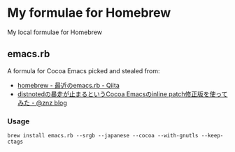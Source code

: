 My formulae for Homebrew
========================

My local formulae for Homebrew

## emacs.rb

A formula for Cocoa Emacs picked and stealed from:

- [homebrew - 最近のemacs.rb - Qiita](http://qiita.com/h12o@github/items/07f773909da5ebdb7b7c)
- [distnotedの暴走が止まるというCocoa Emacsのinline patch修正版を使ってみた - @znz blog](http://blog.n-z.jp/blog/2013-12-27-emacs-inline-patch.html)

### Usage

```
brew install emacs.rb --srgb --japanese --cocoa --with-gnutls --keep-ctags
```
